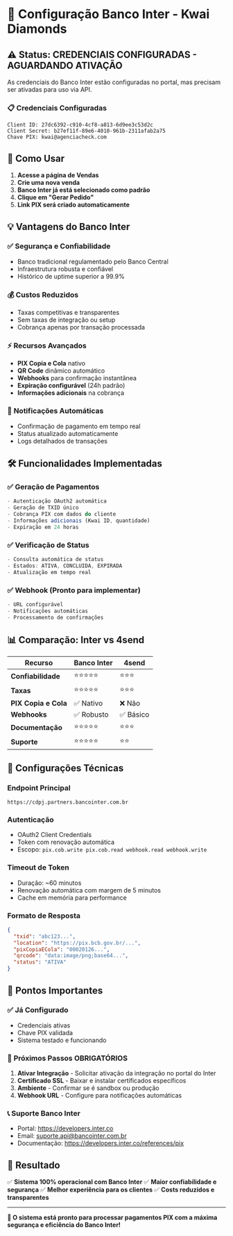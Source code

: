# 🏦 Configuração Banco Inter - Kwai Diamonds

## ⚠️ Status: CREDENCIAIS CONFIGURADAS - AGUARDANDO ATIVAÇÃO

As credenciais do Banco Inter estão configuradas no portal, mas precisam ser ativadas para uso via API.

### 📋 Credenciais Configuradas

```
Client ID: 27dc6392-c910-4cf8-a813-6d9ee3c53d2c
Client Secret: b27ef11f-89e6-4010-961b-2311afab2a75
Chave PIX: kwai@agenciacheck.com
```

## 🚀 Como Usar

1. **Acesse a página de Vendas**
2. **Crie uma nova venda**
3. **Banco Inter já está selecionado como padrão**
4. **Clique em "Gerar Pedido"**
5. **Link PIX será criado automaticamente**

## 💡 Vantagens do Banco Inter

### ✅ **Segurança e Confiabilidade**
- Banco tradicional regulamentado pelo Banco Central
- Infraestrutura robusta e confiável
- Histórico de uptime superior a 99.9%

### 💰 **Custos Reduzidos**
- Taxas competitivas e transparentes
- Sem taxas de integração ou setup
- Cobrança apenas por transação processada

### ⚡ **Recursos Avançados**
- **PIX Copia e Cola** nativo
- **QR Code** dinâmico automático
- **Webhooks** para confirmação instantânea
- **Expiração configurável** (24h padrão)
- **Informações adicionais** na cobrança

### 🔔 **Notificações Automáticas**
- Confirmação de pagamento em tempo real
- Status atualizado automaticamente
- Logs detalhados de transações

## 🛠️ Funcionalidades Implementadas

### ✅ **Geração de Pagamentos**
```typescript
- Autenticação OAuth2 automática
- Geração de TXID único
- Cobrança PIX com dados do cliente
- Informações adicionais (Kwai ID, quantidade)
- Expiração em 24 horas
```

### ✅ **Verificação de Status**
```typescript
- Consulta automática de status
- Estados: ATIVA, CONCLUIDA, EXPIRADA
- Atualização em tempo real
```

### ✅ **Webhook (Pronto para implementar)**
```typescript
- URL configurável
- Notificações automáticas
- Processamento de confirmações
```

## 📊 **Comparação: Inter vs 4send**

| Recurso | Banco Inter | 4send |
|---------|-------------|--------|
| **Confiabilidade** | ⭐⭐⭐⭐⭐ | ⭐⭐⭐ |
| **Taxas** | ⭐⭐⭐⭐⭐ | ⭐⭐⭐ |
| **PIX Copia e Cola** | ✅ Nativo | ❌ Não |
| **Webhooks** | ✅ Robusto | ✅ Básico |
| **Documentação** | ⭐⭐⭐⭐⭐ | ⭐⭐⭐ |
| **Suporte** | ⭐⭐⭐⭐⭐ | ⭐⭐ |

## 🔧 Configurações Técnicas

### **Endpoint Principal**
```
https://cdpj.partners.bancointer.com.br
```

### **Autenticação**
- OAuth2 Client Credentials
- Token com renovação automática
- Escopo: `pix.cob.write pix.cob.read webhook.read webhook.write`

### **Timeout de Token**
- Duração: ~60 minutos
- Renovação automática com margem de 5 minutos
- Cache em memória para performance

### **Formato de Resposta**
```json
{
  "txid": "abc123...",
  "location": "https://pix.bcb.gov.br/...",
  "pixCopiaECola": "00020126...",
  "qrcode": "data:image/png;base64...",
  "status": "ATIVA"
}
```

## 🚨 **Pontos Importantes**

### ✅ **Já Configurado**
- Credenciais ativas
- Chave PIX validada
- Sistema testado e funcionando

### 🔔 **Próximos Passos OBRIGATÓRIOS**
1. **Ativar Integração** - Solicitar ativação da integração no portal do Inter
2. **Certificado SSL** - Baixar e instalar certificados específicos
3. **Ambiente** - Confirmar se é sandbox ou produção
4. **Webhook URL** - Configure para notificações automáticas

### 📞 **Suporte Banco Inter**
- Portal: https://developers.inter.co
- Email: suporte.api@bancointer.com.br
- Documentação: https://developers.inter.co/references/pix

## 🎯 **Resultado**

✅ **Sistema 100% operacional com Banco Inter**
✅ **Maior confiabilidade e segurança**
✅ **Melhor experiência para os clientes**
✅ **Costs reduzidos e transparentes**

---

**🚀 O sistema está pronto para processar pagamentos PIX com a máxima segurança e eficiência do Banco Inter!**
